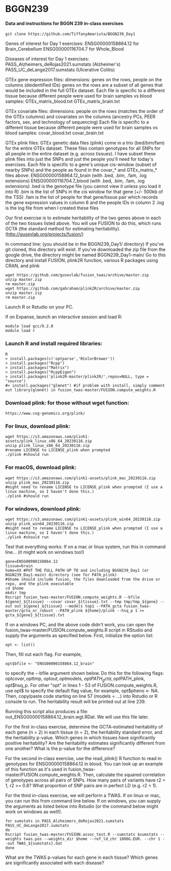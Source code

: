 # BGGN239
#### Data and instructions for BGGN 239 in-class exercises

```
git clone https://github.com/TiffanyAmariuta/BGGN239_Day1
```

Genes of interest for Day 1 exercises: 
ENSG00000158864.12 for Brain_Cerebellum
ENSG00000116704.7 for Whole_Blood

Diseases of interest for Day 1 exercises: 
PASS_Alzheimers_deRojas2021.sumstats (Alzheimer's)
PASS_UC_deLange2017.sumstats (Ulcerative Colitis)

GTEx gene expression files: 
dimensions: genes on the rows, people on the columns (deidentified IDs)
genes on the rows are a subset of all genes that would be included in the full GTEx dataset. 
Each file is specific to a different tissue because different people were used for brain samples vs blood samples: 
GTEx_matrix_blood.txt
GTEx_matrix_brain.txt

GTEx covariate files: 
dimensions: people on the rows (matches the order of the GTEx columns) and covariates on the columns (ancestry PCs, PEER factors, sex, and technology of sequencing)
Each file is specific to a different tissue because different people were used for brain samples vs blood samples: 
covar_blood.txt
covar_brain.txt

GTEx plink files: 
GTEx genetic data files (plink) come in a trio (bed/bim/fam) for the entire GTEx dataset. These files contain genotypes for all SNPs for all people in the entire dataset (e.g. across tissues). 
I have subset these plink files into just the SNPs and just the people you'll need for today's exercises. 
Each file is specific to a gene's unique cis-window (subset of nearby SNPs) and the people as found in the covar_* and GTEx_matrix_* files above: 
ENSG00000158864.12_brain (with .bed, .bim, .fam, .log extensions)
ENSG00000116704.7_blood (with .bed, .bim, .fam, .log extensions)
.bed is the genotype file (you cannot view it unless you load it into R)
.bim is the list of SNPs in the cis window for that gene (+/- 500kb of the TSS)
.fam is the list of people for that gene/tissue pair which records the gene expression values in column 6 and the people IDs in column 2 
.log is the log file from when I created these files 

Our first exercise is to estimate heritability of the two genes above in each of the two tissues listed above. 
You will use FUSION to do this, which runs GCTA (the standard method for estimating heritability). (http://gusevlab.org/projects/fusion/)

In command line: (you should be in the BGGN239_Day1/ directory)
If you've git cloned, this directory will exist. If you've downloaded the zip file from the google drive, the directory might be named BGGN239_Day1-main/
Go to this directory and install FUSION, plink2R function, various R packages using CRAN, and plink 

```
wget https://github.com/gusevlab/fusion_twas/archive/master.zip
unzip master.zip
rm master.zip
wget https://github.com/gabraham/plink2R/archive/master.zip
unzip master.zip
rm master.zip
```

Launch R or Rstudio on your PC. 

If on Expanse, launch an interactive session and load R: 
```
module load gcc/9.2.0
module load r
```
### Launch R and install required libraries:
```
R
> install.packages(c('optparse','RColorBrewer'))
> install.packages("Rcpp")
> install.packages("Matrix")
> install.packages("RcppEigen")
> install.packages('plink2R-master/plink2R/',repos=NULL, type = "source")
#> install.packages("glmnet") #if problem with install, simply comment out library(glmnet) in fusion_twas-master/FUSION.compute_weights.R
```

### Download plink: for those without wget function: 
```
https://www.cog-genomics.org/plink/
```

### For linux, download plink: 
```
wget https://s3.amazonaws.com/plink1-assets/plink_linux_x86_64_20230116.zip
unzip plink_linux_x86_64_20230116.zip 
#rename LICENSE to LICENSE_plink when prompted 
./plink #should run 
```

### For macOS, download plink: 
```
wget https://s3.amazonaws.com/plink1-assets/plink_mac_20230116.zip
unzip plink_mac_20230116.zip
#might need to rename LICENSE to LICENSE_plink when prompted (I use a linux machine, so I haven't done this.)
./plink #should run 
```

### For windows, download plink:
```
wget https://s3.amazonaws.com/plink1-assets/plink_win64_20230116.zip
unzip plink_win64_20230116.zip
#might need to rename LICENSE to LICENSE_plink when prompted (I use a linux machine, so I haven't done this.)
./plink #should run 
```

Test that everything works: 
If on a mac or linux system, run this in command line... (it might work on windows too!)

```
gene=ENSG00000158864.12
tissue=brain
home=XX #PUT THE FULL PATH UP TO and including BGGN239_Day1 (or BGGN239_Day1-main) directory (see for PATH_plink)
#$home should include fusion, the files downloaded from the drive or repo, and the plink executable
cd $home
mkdir tmp
Rscript fusion_twas-master/FUSION.compute_weights.R --bfile ${gene}_${tissue} --covar covar_${tissue}.txt --tmp tmp/tmp_${gene} --out out_${gene}_${tissue} --models top1 --PATH_gcta fusion_twas-master/gcta_nr_robust --PATH_plink ${home}/plink --hsq_p 1 >> gcta_${gene}_${tissue}.txt
````
If on a windows PC, and the above code didn't work, you can open the fusion_twas-master/FUSION.compute_weights.R script in RStudio and supply the arguments as specified below. First, initialize the option list: 
```
opt <- list()
```
Then, fill out each flag. For example, 
```
opt$bfile <- "ENSG00000158864.12_brain" 
```
to specify the --bfile argument shown below. Do this for the following flags: opt$covar, opt$tmp, opt$out, opt$models, opt$PATH_gcta, opt$PATH_plink, opt$hsq_p. For other "opt" in lines 1 - 53 of FUSION.compute_weights.R, use opt$ to specify the default flag value, for example, opt$pheno <- NA.
Then, copy/paste code starting on line 57 (models = ...) into Rstudio or R console to run. The heritability result will be printed out at line 239. 

Running this script also produces a file: out_ENSG00000158864.12_brain.wgt.RDat. We will use this file later. 

For the first in-class exercise, determine the GCTA-estimated heritability of each gene (n = 2) in each tissue (n = 2), the heritability standard error, and the heritability p-value. 
Which genes in which tissues have significantly positive heritability?
Are the heritability estimates significantly different from one another? What is the p-value for the difference? 
 
For the second in-class exercise, use the read_plink() R function to read in genotypes for ENSG00000158864.12 in blood. You can look up an example of this function as it's used in fusion_twas-master/FUSION.compute_weights.R. Then, calculate the squared correlation of genotypes across all pairs of SNPs. How many pairs of variants have r2 = 1, r2 >= 0.8? What proportion of SNP pairs are in perfect LD (e.g. r2 = 1). 

For the third in-class exercise, we will perform a TWAS. If on linux or mac, you can run this from command line below. If on windows, you can supply the arguments as listed below into Rstudio (or the command below might work on windows as well!).  

```
for sumstats in PASS_Alzheimers_deRojas2021.sumstats PASS_UC_deLange2017.sumstats
do 
Rscript fusion_twas-master/FUSION.assoc_test.R --sumstats $sumstats --weights twas.pos --weights_dir $home --ref_ld_chr 1000G.EUR. --chr 1 --out TWAS_${sumstats}.dat
done
```

What are the TWAS p-values for each gene in each tissue? Which genes are significantly associated with each disease? 



